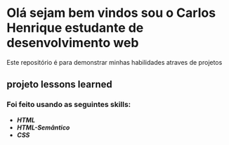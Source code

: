 # Olá sejam bem vindos sou o Carlos Henrique estudante de desenvolvimento web
<p>Este repositório é para demonstrar minhas habilidades atraves de projetos</p>

## projeto lessons learned 
### Foi feito usando as seguintes skills:
<ul>
  <b><em><li>HTML</li></em></b>
  <b><em><li>HTML-Semântico</li></em></b>
  <b><em><li>CSS</li></em></b>  
</ul>

